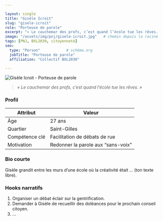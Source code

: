 ```yaml
---

layout: single
title: "Gisèle Icroit"
slug: "gisele-icroit"
role: "Porteuse de parole"
excerpt: "« Le cauchemar des profs, c’est quand l’école tue les rêves. »"
image: "/assets/img/pnj/gisele-icroit.jpg"   # chemin depuis la racine du site
tags: [PNJ, BXL2030, citoyenneté]
seo:
  type: "Person"            # schéma.org
  jobTitle: "Porteuse de parole"
  affiliation: "Collectif BXL2030"
  
---
```


![Gisèle Icroit - Porteuse de parole]("/assets/img/pnj/gisele-icroit.jpg")

> _« Le cauchemar des profs, c’est quand l’école tue les rêves. »_

### Profil

| Attribut | Valeur |
|----------|--------|
| Âge | 27 ans |
| Quartier | Saint-Gilles |
| Compétence clé | Facilitation de débats de rue |
| Motivation | Redonner la parole aux “sans-voix” |

### Bio courte

Gisèle grandit entre les murs d’une école où la créativité était … (ton texte libre).

### Hooks narratifs

1. Organiser un débat éclair sur la gentrification.  
2. Demander à Gisèle de recueillir des doléances pour le prochain conseil citoyen.  
3. …

